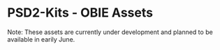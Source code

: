 # PSD2-Kits - OBIE Assets
Note: These assets are currently under development and planned to be available in earily June.    
